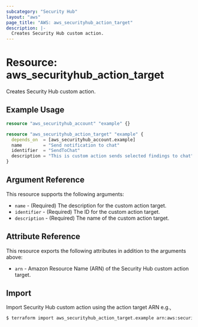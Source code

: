 ```yaml
---
subcategory: "Security Hub"
layout: "aws"
page_title: "AWS: aws_securityhub_action_target"
description: |-
  Creates Security Hub custom action.
---
```


# Resource: aws_securityhub_action_target

Creates Security Hub custom action.

## Example Usage

```terraform
resource "aws_securityhub_account" "example" {}

resource "aws_securityhub_action_target" "example" {
  depends_on  = [aws_securityhub_account.example]
  name        = "Send notification to chat"
  identifier  = "SendToChat"
  description = "This is custom action sends selected findings to chat"
}
```

## Argument Reference

This resource supports the following arguments:

* `name` - (Required) The description for the custom action target.
* `identifier` - (Required) The ID for the custom action target.
* `description` - (Required) The name of the custom action target.

## Attribute Reference

This resource exports the following attributes in addition to the arguments above:

* `arn` - Amazon Resource Name (ARN) of the Security Hub custom action target.

## Import

Import Security Hub custom action using the action target ARN e.g.,

```sh
$ terraform import aws_securityhub_action_target.example arn:aws:securityhub:eu-west-1:312940875350:action/custom/a
```
